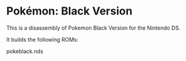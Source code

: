# Pokémon: Black Version

This is a disassembly of Pokemon Black Version for the Nintendo DS. 

It builds the following ROMs:

pokeblack.nds
